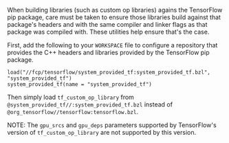 
When building libraries (such as custom op libraries) agains the TensorFlow pip
package, care must be taken to ensure those libraries build against that
package's headers and with the same compiler and linker flags as that package
was compiled with. These utilities help ensure that's the case.

First, add the following to your `WORKSPACE` file to configure a repository that
provides the C++ headers and libraries provided by the TensorFlow pip package.

```
load("//fcp/tensorflow/system_provided_tf:system_provided_tf.bzl", "system_provided_tf")
system_provided_tf(name = "system_provided_tf")
```

Then simply load `tf_custom_op_library` from
`@system_provided_tf//:system_provided_tf.bzl` instead of
`@org_tensorflow//tensorflow:tensorflow.bzl`.

NOTE: The `gpu_srcs` and `gpu_deps` parameters supported by TensorFlow's version
of `tf_custom_op_library` are not supported by this version.

